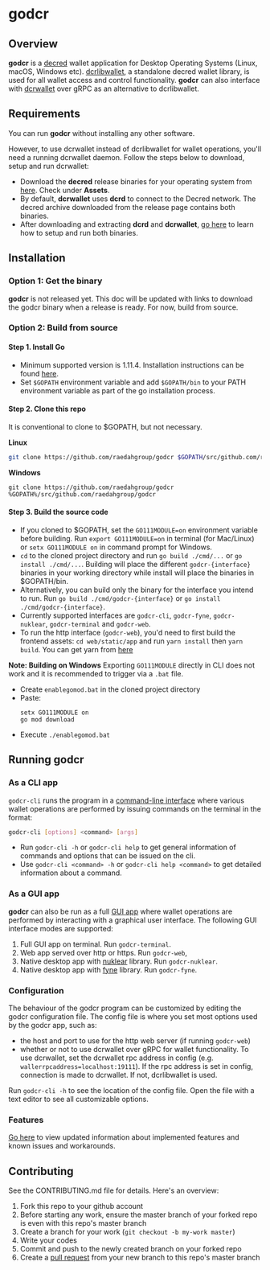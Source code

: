 # godcr

## Overview
**godcr** is a [decred](https://www.decred.org/) wallet application for Desktop Operating Systems (Linux, macOS, Windows etc).
[dcrlibwallet](https://github.com/raedahgroup/dcrlibwallet/tree/dcrlibwallet-wip), a standalone decred wallet library, is used for all wallet access and control functionality.
**godcr** can also interface with [dcrwallet](https://github.com/decred/dcrwallet) over gRPC as an alternative to dcrlibwallet.

## Requirements
You can run **godcr** without installing any other software.

However, to use dcrwallet instead of dcrlibwallet for wallet operations, you'll need a running dcrwallet daemon.
Follow the steps below to download, setup and run dcrwallet:

* Download the **decred** release binaries for your operating system from [here](https://github.com/decred/decred-binaries/releases). Check under **Assets**.
* By default, **dcrwallet** uses **dcrd** to connect to the Decred network. The decred archive downloaded from the release page contains both binaries.
* After downloading and extracting **dcrd** and **dcrwallet**, [go here](https://docs.decred.org/wallets/cli/cli-installation/) to learn how to setup and run both binaries.

## Installation

### Option 1: Get the binary
**godcr** is not released yet. This doc will be updated with links to download the godcr binary when a release is ready. For now, build from source.

### Option 2: Build from source

#### Step 1. Install Go
* Minimum supported version is 1.11.4. Installation instructions can be found [here](https://golang.org/doc/install).
* Set `$GOPATH` environment variable and add `$GOPATH/bin` to your PATH environment variable as part of the go installation process.

#### Step 2. Clone this repo
It is conventional to clone to $GOPATH, but not necessary.

**Linux**
```bash
git clone https://github.com/raedahgroup/godcr $GOPATH/src/github.com/raedahgroup/godcr
```

**Windows**
```
git clone https://github.com/raedahgroup/godcr %GOPATH%/src/github.com/raedahgroup/godcr
```

#### Step 3. Build the source code
* If you cloned to $GOPATH, set the `GO111MODULE=on` environment variable before building.
Run `export GO111MODULE=on` in terminal (for Mac/Linux) or `setx GO111MODULE on` in command prompt for Windows.
* `cd` to the cloned project directory and run `go build ./cmd/...` or `go install ./cmd/...`.
Building will place the different `godcr-{interface}` binaries in your working directory
while install will place the binaries in $GOPATH/bin.
* Alternatively, you can build only the binary for the interface you intend to run.
Run `go build ./cmd/godcr-{interface}` or `go install ./cmd/godcr-{interface}`.
* Currently supported interfaces are `godcr-cli`, `godcr-fyne`, `godcr-nuklear`, `godcr-terminal` and `godcr-web`.
* To run the http interface (`godcr-web`), you'd need to first build the frontend assets:
`cd web/static/app` and run `yarn install` then `yarn build`.
You can get yarn from [here](https://yarnpkg.com/lang/en/docs/install/)

**Note: Building on Windows**
Exporting `GO111MODULE` directly in CLI does not work and
it is recommended to trigger via a `.bat` file.

* Create `enablegomod.bat` in the cloned project directory
* Paste:
  ```
  setx GO111MODULE on
  go mod download
  ```
* Execute `./enablegomod.bat`

## Running godcr
### As a CLI app
`godcr-cli` runs the program in a [command-line interface](https://en.wikipedia.org/wiki/Command-line_interface)
where various wallet operations are performed by issuing commands on the terminal in the format:
```bash
godcr-cli [options] <command> [args]
```
- Run `godcr-cli -h` or `godcr-cli help` to get general information of commands and options that can be issued on the cli.
- Use `godcr-cli <command> -h` or   `godcr-cli help <command>` to get detailed information about a command.

### As a GUI app
**godcr** can also be run as a full [GUI app](https://en.wikipedia.org/wiki/Graphical_user_interface)
where wallet operations are performed by interacting with a graphical user interface.
The following GUI interface modes are supported:
1. Full GUI app on terminal.
Run `godcr-terminal`.
2. Web app served over http or https.
Run `godcr-web`,
3. Native desktop app with [nuklear](https://github.com/aarzilli/nucular) library.
Run `godcr-nuklear`.
4. Native desktop app with [fyne](https://github.com/fyne-io/fyne) library.
Run `godcr-fyne`.

### Configuration
The behaviour of the godcr program can be customized by editing the godcr configuration file.
The config file is where you set most options used by the godcr app, such as:
- the host and port to use for the http web server (if running `godcr-web`)
- whether or not to use dcrwallet over gRPC for wallet functionality. 
To use dcrwallet, set the dcrwallet rpc address in config (e.g. `wallerrpcaddress=localhost:19111`).
If the rpc address is set in config, connection is made to dcrwallet. If not, dcrlibwallet is used.

Run `godcr-cli -h` to see the location of the config file.
Open the file with a text editor to see all customizable options.

### Features
[Go here](status.md) to view updated information about implemented features and known issues and workarounds.

## Contributing

See the CONTRIBUTING.md file for details. Here's an overview:

1. Fork this repo to your github account
2. Before starting any work, ensure the master branch of your forked repo is even with this repo's master branch
2. Create a branch for your work (`git checkout -b my-work master`)
3. Write your codes
4. Commit and push to the newly created branch on your forked repo
5. Create a [pull request](https://github.com/raedahgroup/godcr/pulls) from your new branch to this repo's master branch
